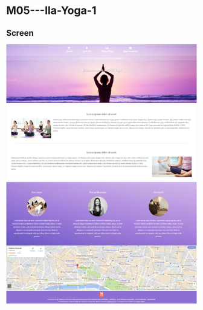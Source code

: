 # M05---Ila-Yoga-1

## Screen

![alt tag](https://github.com/rebiichokriJS/M05---Ila-Yoga-1/blob/master/desktop.jpg)
